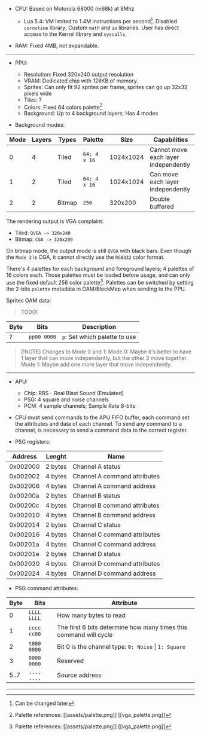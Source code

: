 - CPU: Based on Motorola 68000 (m68k) at 8Mhz
	* Lua 5.4: VM limited to 1.4M instructions per second[^3]. Disabled `coroutine` library; Custom `math` and `io` libraries. User has direct access to the Kernel library and `syscalls`. 

- RAM: Fixed 4MB, not expandable.

---

- PPU:

    - Resolution: Fixed 320x240 output resolution
    - VRAM: Dedicated chip with 128KB of memory.
    - Sprites: Can only fit 92 sprites per frame, sprites can go up 32x32 pixels wide
    - Tiles: ?
    - Colors: Fixed 64 colors palette[^1]
    - Background: Up to 4 background layers; Has 4 modes

- Background modes:

| Mode | Layers | Types  | Palette      | Size      | Capabilities                         |
| ---- | ------ | ------ | ------------ | --------- | ------------------------------------ |
| 0    | 4      | Tiled  | `64; 4 x 16` | 1024x1024 | Cannot move each layer independently |
| 1    | 2      | Tiled  | `64; 4 x 16` | 1024x1024 | Can move each layer independently    |
| 2    | 2      | Bitmap | `256`        | 320x200   | Double buffered                      |

The rendering output is VGA complaint:
- Tiled: `QVGA -> 320x240` 
- Bitmap: `CGA -> 320x200`

On bitmap mode, the output mode is still `QVGA` with black bars. Even though the `Mode 2` is CGA, it cannot directly use the `RGB332` color format.

There's 4 palettes for each background and foreground layers; 4 palettes of 16 colors each. Those palettes must be loaded before usage, and can only use the fixed default 256 color palette[^1]. Palettes can be switched by setting the 2-bits `palette` metadata in OAM/BlockMap when sending to the PPU.

Sprites OAM data:
> TODO!

| Byte | Bits        | Description                   |
| ---- | ----------- | ----------------------------- |
| ?    | `pp00 0000` | `p`: Set which palette to use |


> [!NOTE] Changes to Mode 0 and 1:
> Mode 0: Maybe it's better to have 1 layer that can move independently, but the other 3 move together.
> Mode 1: Maybe add one more layer that move independently.

---

- APU:

    - Chip: RBS - Real Blast Sound (Emulated)
    - PSG: 4 square and noise channels
    - PCM: 4 sample channels; Sample Rate 8-bits

- CPU must send commands to the APU FIFO buffer, each command set the attributes and data of each channel. To send any command to a channel, is necessary to send a command data to the correct register.

- PSG registers:

| Address  | Lenght  | Name                         |
| -------- | ------- | ---------------------------- |
| 0x002000 | 2 bytes | Channel A status             |
| 0x002002 | 4 bytes | Channel A command attributes |
| 0x002006 | 4 bytes | Channel A command address    |
| 0x00200a | 2 bytes | Channel B status             |
| 0x00200c | 4 bytes | Channel B command attributes |
| 0x002010 | 4 bytes | Channel B command address    |
| 0x002014 | 2 bytes | Channel C status             |
| 0x002016 | 4 bytes | Channel C command attributes |
| 0x00201a | 4 bytes | Channel C command address    |
| 0x00201e | 2 bytes | Channel D status             |
| 0x002020 | 4 bytes | Channel D command attributes |
| 0x002024 | 4 bytes | Channel D command address    |

- PSG command attributes:

| Byte | Bits        | Attribute                                                         |
| ---- | ----------- | ----------------------------------------------------------------- |
| 0    | `LLLL LLLL` | How many bytes to read                                            |
| 1    | `cccc cc00` | The first 6 bits determine how many times this command will cycle |
| 2    | `t000 0000` | Bit 0 is the channel type: `0: Noise` \| `1: Square`              |
| 3    | `0000 0000` | Reserved                                                          |
| 5..7 | `.... ....` | Source address                                                    |

---

[^1]: Palette references: [[assets/palette.png]] [[vga_palette.png]]

[^2]: Default 256 palette: [[rgb332_palette.png]] [[rgb332_palette.aseprite]]

[^3]: Can be changed later

